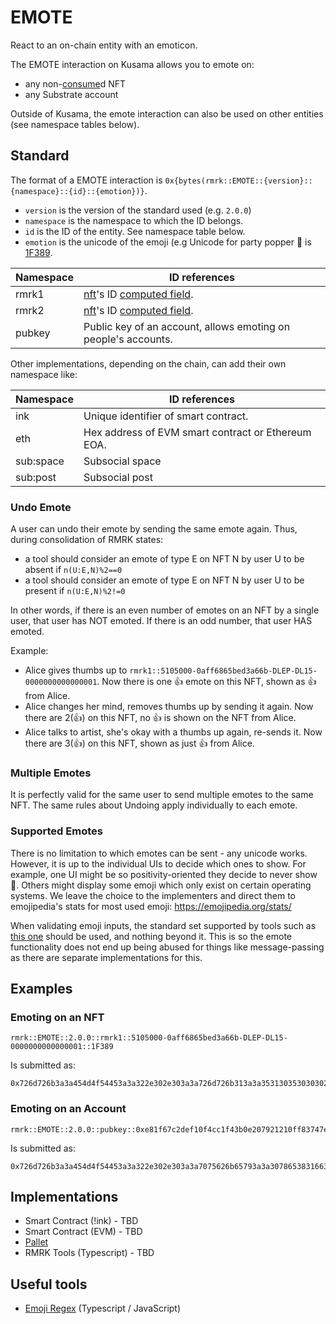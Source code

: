# EMOTE

React to an on-chain entity with an emoticon.

The EMOTE interaction on Kusama allows you to emote on:

- any non-[consume](consume.md)d NFT
- any Substrate account

Outside of Kusama, the emote interaction can also be used on other entities (see namespace tables
below).

## Standard

The format of a EMOTE interaction is
`0x{bytes(rmrk::EMOTE::{version}::{namespace}::{id}::{emotion})}`.

- `version` is the version of the standard used (e.g. `2.0.0`)
- `namespace` is the namespace to which the ID belongs.
- `id` is the ID of the entity. See namespace table below.
- `emotion` is the unicode of the emoji (e.g Unicode for party popper 🎉 is
  [1F389](https://emojipedia.org/emoji/🎉/).

| Namespace | ID references                                                                                     |
| --------- | ------------------------------------------------------------------------------------------------- |
| rmrk1     | [nft](../entity/nft.md)'s ID [computed field](../../rmrk/1.0.0/entities/nft.md/#computed-fields). |
| rmrk2     | [nft](../entity/nft.md)'s ID [computed field](../entities/nft.md/#computed-fields).               |
| pubkey    | Public key of an account, allows emoting on people's accounts.                                    |

Other implementations, depending on the chain, can add their own namespace like:

| Namespace | ID references                                      |
| --------- | -------------------------------------------------- |
| ink       | Unique identifier of smart contract.               |
| eth       | Hex address of EVM smart contract or Ethereum EOA. |
| sub:space | Subsocial space                                    |
| sub:post  | Subsocial post                                     |

### Undo Emote

A user can undo their emote by sending the same emote again. Thus, during consolidation of RMRK
states:

- a tool should consider an emote of type E on NFT N by user U to be absent if `n(U:E,N)%2==0`
- a tool should consider an emote of type E on NFT N by user U to be present if `n(U:E,N)%2!=0`

In other words, if there is an even number of emotes on an NFT by a single user, that user has NOT
emoted. If there is an odd number, that user HAS emoted.

Example:

- Alice gives thumbs up to `rmrk1::5105000-0aff6865bed3a66b-DLEP-DL15-0000000000000001`. Now there
  is one 👍 emote on this NFT, shown as 👍 from Alice.
- Alice changes her mind, removes thumbs up by sending it again. Now there are 2(👍) on this NFT, no
  👍 is shown on the NFT from Alice.
- Alice talks to artist, she's okay with a thumbs up again, re-sends it. Now there are 3(👍) on this
  NFT, shown as just 👍 from Alice.

### Multiple Emotes

It is perfectly valid for the same user to send multiple emotes to the same NFT. The same rules
about Undoing apply individually to each emote.

### Supported Emotes

There is no limitation to which emotes can be sent - any unicode works. However, it is up to the
individual UIs to decide which ones to show. For example, one UI might be so positivity-oriented
they decide to never show 💩. Others might display some emoji which only exist on certain operating
systems. We leave the choice to the implementers and direct them to emojipedia's stats for most used
emoji: https://emojipedia.org/stats/

When validating emoji inputs, the standard set supported by tools such as
[this one](https://github.com/mathiasbynens/emoji-regex) should be used, and nothing beyond it. This
is so the emote functionality does not end up being abused for things like message-passing as there
are separate implementations for this.

## Examples

### Emoting on an NFT

```
rmrk::EMOTE::2.0.0::rmrk1::5105000-0aff6865bed3a66b-DLEP-DL15-0000000000000001::1F389
```

Is submitted as:

```
0x726d726b3a3a454d4f54453a3a322e302e303a3a726d726b313a3a353130353030302d306166663638363562656433613636622d444c45502d444c31352d303030303030303030303030303030313a3a3146333839
```

### Emoting on an Account

```
rmrk::EMOTE::2.0.0::pubkey::0xe81f67c2def10f4cc1f43b0e207921210ff83747eb354ad653bbd2c0f0466f10::1F389
```

Is submitted as:

```
0x726d726b3a3a454d4f54453a3a322e302e303a3a7075626b65793a3a3078653831663637633264656631306634636331663433623065323037393231323130666638333734376562333534616436353362626432633066303436366631303a3a31463338390a
```

## Implementations

- Smart Contract (!ink) - TBD
- Smart Contract (EVM) - TBD
- [Pallet](https://github.com/rmrk-team/pallet-emotes)
- RMRK Tools (Typescript) - TBD

## Useful tools

- [Emoji Regex](https://github.com/mathiasbynens/emoji-regex) (Typescript / JavaScript)
